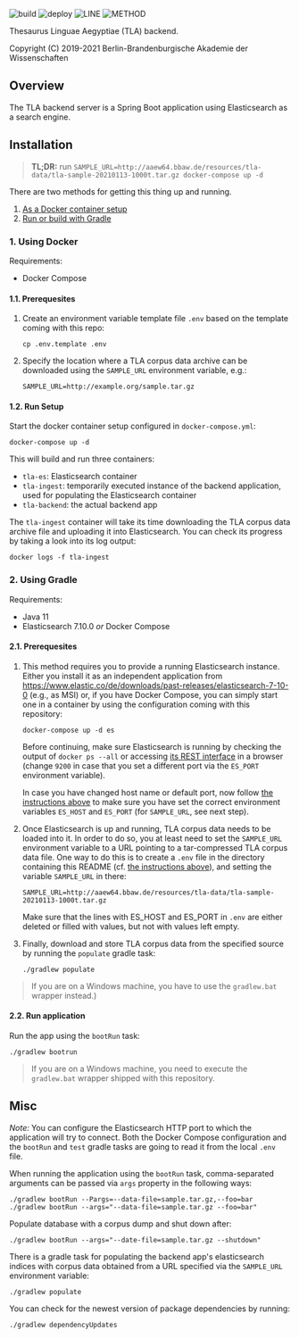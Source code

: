 ![build](https://github.com/thesaurus-linguae-aegyptiae/tla-es/workflows/build/badge.svg)
![deploy](https://github.com/thesaurus-linguae-aegyptiae/tla-es/workflows/deploy/badge.svg)
![LINE](https://img.shields.io/badge/line--coverage-57%25-orange.svg)
![METHOD](https://img.shields.io/badge/method--coverage-69%25-yellow.svg)

Thesaurus Linguae Aegyptiae (TLA) backend.

Copyright (C) 2019-2021 Berlin-Brandenburgische Akademie der Wissenschaften

## Overview

The TLA backend server is a Spring Boot application using Elasticsearch as a search engine.


## Installation

> **TL;DR:** run `SAMPLE_URL=http://aaew64.bbaw.de/resources/tla-data/tla-sample-20210113-1000t.tar.gz docker-compose up -d`

There are two methods for getting this thing up and running.

1. [As a Docker container setup](#1-using-docker)
2. [Run or build with Gradle](#2-using-gradle)


### 1. Using Docker

Requirements:

- Docker Compose

#### 1.1. Prerequesites

1. Create an environment variable template file `.env` based on the template coming with this repo:
   ```
   cp .env.template .env
   ```
2. Specify the location where a TLA corpus data archive can be downloaded using the `SAMPLE_URL` environment variable, e.g.:
   ```
   SAMPLE_URL=http://example.org/sample.tar.gz
   ```

#### 1.2. Run Setup

Start the docker container setup configured in `docker-compose.yml`:

    docker-compose up -d

This will build and run three containers:

- `tla-es`: Elasticsearch container
- `tla-ingest`: temporarily executed instance of the backend application, used for populating the Elasticsearch container
- `tla-backend`: the actual backend app

The `tla-ingest` container will take its time downloading the TLA corpus data archive file and uploading it into Elasticsearch.
You can check its progress by taking a look into its log output:

    docker logs -f tla-ingest


### 2. Using Gradle

Requirements:

- Java 11
- Elasticsearch 7.10.0 *or* Docker Compose

#### 2.1. Prerequesites

1. This method requires you to provide a running Elasticsearch instance. 
   Either you install it as an independent application from 
   https://www.elastic.co/de/downloads/past-releases/elasticsearch-7-10-0 (e.g., as MSI)
   or, if you have Docker Compose, you can simply start one in a
   container by using the configuration coming with this repository:
   ```
   docker-compose up -d es
   ```
   Before continuing, make sure Elasticsearch is running by checking the output of `docker ps --all` or
   accessing [its REST interface](http://localhost:9200) in a browser (change `9200` in case that you
   set a different port via the `ES_PORT` environment variable).
   
   In case you have changed host name or default port, now follow [the instructions above](#11-prerequesites) to make sure you have set the correct environment variables `ES_HOST` and `ES_PORT` (for `SAMPLE_URL`, see next step).

2. Once Elasticsearch is up and running, TLA corpus data needs to be loaded into it. In order to do so,
you at least need to set the `SAMPLE_URL` environment variable to a URL pointing to a tar-compressed TLA corpus data
file. One way to do this is to create a `.env` file in the directory containing this README (cf. [the instructions above](#11-prerequesites)), and setting
the variable `SAMPLE_URL` in there:
   ```
   SAMPLE_URL=http://aaew64.bbaw.de/resources/tla-data/tla-sample-20210113-1000t.tar.gz
   ```
   Make sure that the lines with ES_HOST and ES_PORT in `.env` are either deleted or filled with values, but not with values left empty.

3. Finally, download and store TLA corpus data from the specified source by running the `populate` gradle task:
   ```
   ./gradlew populate
   ```
> If you are on a Windows machine, you have to use the `gradlew.bat` wrapper instead.)

#### 2.2. Run application

Run the app using the `bootRun` task:

    ./gradlew bootrun

> If you are on a Windows machine, you need to execute the `gradlew.bat` wrapper shipped with this repository.


## Misc

*Note:* You can configure the Elasticsearch HTTP port to which the application will try to connect.
Both the Docker Compose configuration and the `bootRun` and `test` gradle tasks are going to read
it from the local `.env` file.

When running the application using the  `bootRun` task, comma-separated arguments can be passed via
`args` property in the following ways:

    ./gradlew bootRun --Pargs=--data-file=sample.tar.gz,--foo=bar
    ./gradlew bootRun --args="--data-file=sample.tar.gz --foo=bar"

Populate database with a corpus dump and shut down after:

    ./gradlew bootRun --args="--date-file=sample.tar.gz --shutdown"

There is a gradle task for populating the backend app's elasticsearch indices with corpus data obtained
from a URL specified via the `SAMPLE_URL` environment variable:

    ./gradlew populate

You can check for the newest version of package dependencies by running:

    ./gradlew dependencyUpdates

